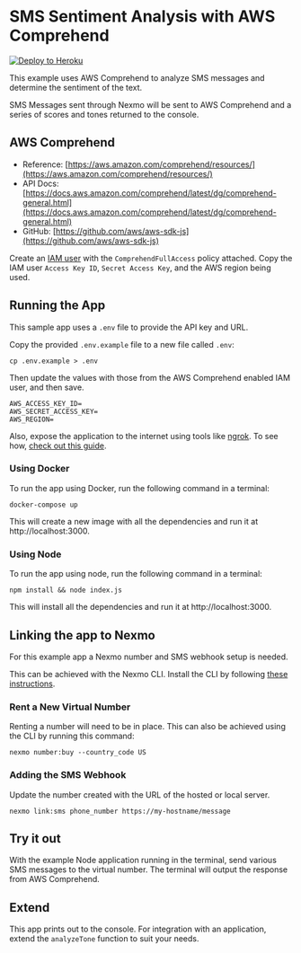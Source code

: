 # SMS Sentiment Analysis with AWS Comprehend

[![Deploy to Heroku](https://www.herokucdn.com/deploy/button.svg)](https://nexmo.dev/aws-sms-sentiment-heroku)

This example uses AWS Comprehend to analyze SMS messages and determine the sentiment of the text.

SMS Messages sent through Nexmo will be sent to AWS Comprehend and a series of scores and tones returned to the console.

## AWS Comprehend

+ Reference: [https://aws.amazon.com/comprehend/resources/](https://aws.amazon.com/comprehend/resources/)
+ API Docs: [https://docs.aws.amazon.com/comprehend/latest/dg/comprehend-general.html](https://docs.aws.amazon.com/comprehend/latest/dg/comprehend-general.html)
+ GitHub: [https://github.com/aws/aws-sdk-js](https://github.com/aws/aws-sdk-js)

Create an [IAM user](https://console.aws.amazon.com/iam/home) with the `ComprehendFullAccess` policy attached. Copy the IAM user `Access Key ID`, `Secret Access Key`, and the AWS region being used.


## Running the App

This sample app uses a `.env` file to provide the API key and URL.

Copy the provided `.env.example` file to a new file called `.env`:

```
cp .env.example > .env
```

Then update the values with those from the AWS Comprehend enabled IAM user, and then save.

```
AWS_ACCESS_KEY_ID=
AWS_SECRET_ACCESS_KEY=
AWS_REGION=
```

Also, expose the application to the internet using tools like [ngrok](https://ngrok.com/). To see how, [check out this guide](https://www.nexmo.com/blog/2017/07/04/local-development-nexmo-ngrok-tunnel-dr/).

### Using Docker

To run the app using Docker, run the following command in a terminal:

```
docker-compose up
```

This will create a new image with all the dependencies and run it at http://localhost:3000.

### Using Node

To run the app using node, run the following command in a terminal:

```
npm install && node index.js
```

This will install all the dependencies and run it at http://localhost:3000.

## Linking the app to Nexmo

For this example app a Nexmo number and SMS webhook setup is needed.

This can be achieved with the Nexmo CLI. Install the CLI by following [these instructions](https://github.com/Nexmo/nexmo-cli#installation).

### Rent a New Virtual Number

Renting a number will need to be in place. This can also be achieved using the CLI by running this command:

```
nexmo number:buy --country_code US
```

### Adding the SMS Webhook

Update the number created with the URL of the hosted or local server.

```
nexmo link:sms phone_number https://my-hostname/message
```

## Try it out

With the example Node application running in the terminal, send various SMS messages to the virtual number.  The terminal will output the response from AWS Comprehend.


## Extend
This app prints out to the console. For integration with an application, extend the `analyzeTone` function to suit your needs.

